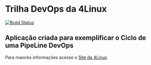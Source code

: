 # Trilha DevOps da 4Linux

<!-- Altere a Flag abaixo com sua URL do Travis -->
[![Build Status](https://travis-ci.org/junokim76/DevOpsLab-HelloWorld.svg?branch=master)](https://travis-ci.org/junokim76/DevOpsLab-HelloWorld)

## Aplicação criada para exemplificar o Ciclo de uma PipeLine DevOps


Para maiores informações acesse o [Site da 4Linux](https://www.4linux.com.br/cursos/devops)
